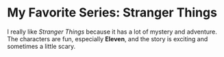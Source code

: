 # My Favorite Series: Stranger Things

I really like *Stranger Things* because it has a lot of mystery and adventure. The characters are fun, especially **Eleven**, and the story is exciting and sometimes a little scary.

